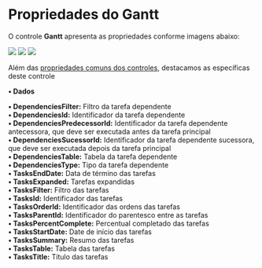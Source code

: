 # Propriedades do Gantt

O controle **Gantt** apresenta as propriedades conforme imagens abaixo:

![](http://www.gvinci.com.br/manual/gantt_1.zoom80.png)   ![](http://www.gvinci.com.br/manual/gantt_2.zoom80.png)   ![](http://www.gvinci.com.br/manual/gantt_3.zoom80.png)

Além das [propriedades comuns dos controles](http://www.gvinci.com.br/manual/propriedades_comuns_de_control.htm), destacamos as específicas deste controle

  
**• Dados**

**• DependenciesFilter:** Filtro da tarefa dependente  
**• DependenciesId:** Identificador da tarefa dependente  
**• DependenciesPredecessorId:** Identificador da tarefa dependente antecessora, que deve ser executada antes da tarefa principal  
**• DependenciesSucessorId:** Identificador da tarefa dependente sucessora, que deve ser executada depois da tarefa principal  
**• DependenciesTable:** Tabela da tarefa dependente  
**• DependenciesType:** Tipo da tarefa dependente  
**• TasksEndDate:** Data de término das tarefas  
**• TasksExpanded:** Tarefas expandidas  
**• TasksFilter:** Filtro das tarefas  
**• TasksId:** Identificador das tarefas  
**• TasksOrderId:** Identificador das ordens das tarefas  
**• TasksParentId:** Identificador do parentesco entre as tarefas  
**• TasksPercentComplete:** Percentual completado das tarefas  
**• TasksStartDate:** Date de início das tarefas  
**• TasksSummary:** Resumo das tarefas  
**• TasksTable:** Tabela das tarefas  
**• TasksTitle:** Título das tarefas

